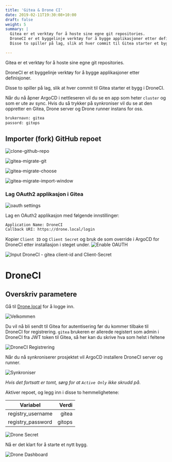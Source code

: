 ```yaml
---
title: 'Gitea & Drone CI'
date: 2019-02-11T19:30:08+10:00
draft: false
weight: 5
summary: |
  Gitea er et verktøy for å hoste sine egne git repositories.
  DroneCI er et byggelinje verktøy for å bygge applikasjoner etter definisjoner.
  Disse to spiller på lag, slik at hver commit til Gitea starter et bygg i DroneCI.

---
```

Gitea er et verktøy for å hoste sine egne git repositories.

DroneCI er et byggelinje verktøy for å bygge applikasjoner etter definisjoner.

Disse to spiller på lag, slik at hver commit til Gitea starter et bygg i DroneCI.

Når du nå åpner ArgoCD i nettleseren vil du se en app som heter `cluster` og som er ute av sync. Hvis du så trykker på synkroniser vil du se at den oppretter en Gitea, Drone server og Drone runner instans for oss.


```bash
brukernavn: gitea
passord: gitops
```

## Importer (fork) GitHub repoet

![clone-github-repo](clone-github-repo.png)

![gitea-migrate-git](gitea-migrate-git.png)

![gitea-migrate-choose](gitea-migrate-choose.png)

![gitea-migrate-import-window](gitea-migrate-import-window.png)

### Lag OAuth2 applikasjon i Gitea

![oauth settings](oauth.png)

Lag en OAuth2 applikasjon med følgende innstillinger:
```bash
Application Name: DroneCI
Callback URI: https://drone.local/login
```

Kopier `Client ID` og `Client Secret` og bruk de som override i ArgoCD for DroneCI etter installasjon i steget under.
![Enable OAUTH](gitea-drone-oauth2.png)

![Input DroneCI - gitea client-id and Client-Secret](argocd-drone-secret.png)

# DroneCI

## Overskriv parametere
Gå til [Drone.local](https://drone.local) for å logge inn.

![Velkommen](drone-welcome.png)

Du vil nå bli sendt til Gitea for autentisering før du kommer tilbake til DroneCI for registrering. `gitea` brukeren er allerede registert som admin i DroneCI fra JWT token til Gitea, så her kan du skrive hva som helst i feltene

![DroneCI Registrering](drone-register.png)

Når du nå synkroniserer prosjektet vil ArgoCD installere DroneCI server og runner.

![Synkroniser](drone-sync.png)

*Hvis det fortsatt er tomt, sørg for at `Active Only` ikke skrudd på*.

Aktiver repoet, og legg inn i disse to hemmelighetene:

Variabel | Verdi
---|--:
registry_username | gitea
registry_password | gitops

![Drone Secret](drone-secret.png)

Nå er det klart for å starte et nytt bygg.

![Drone Dashboard](drone-dashboard.png)